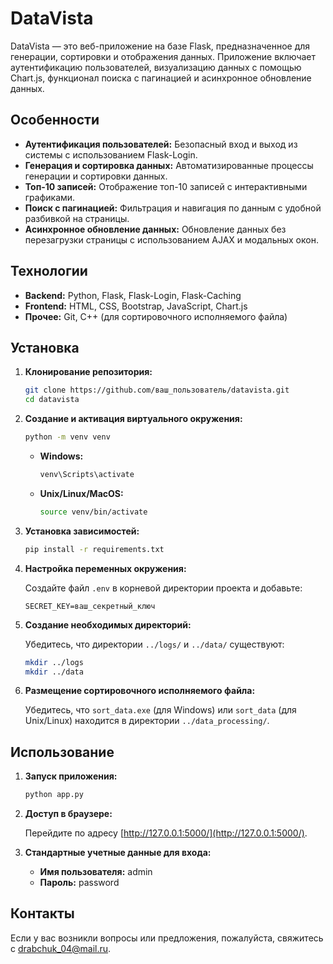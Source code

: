 # DataVista

DataVista — это веб-приложение на базе Flask, предназначенное для генерации, сортировки и отображения данных. Приложение включает аутентификацию пользователей, визуализацию данных с помощью Chart.js, функционал поиска с пагинацией и асинхронное обновление данных.

## Особенности

- **Аутентификация пользователей:** Безопасный вход и выход из системы с использованием Flask-Login.
- **Генерация и сортировка данных:** Автоматизированные процессы генерации и сортировки данных.
- **Топ-10 записей:** Отображение топ-10 записей с интерактивными графиками.
- **Поиск с пагинацией:** Фильтрация и навигация по данным с удобной разбивкой на страницы.
- **Асинхронное обновление данных:** Обновление данных без перезагрузки страницы с использованием AJAX и модальных окон.

## Технологии

- **Backend:** Python, Flask, Flask-Login, Flask-Caching
- **Frontend:** HTML, CSS, Bootstrap, JavaScript, Chart.js
- **Прочее:** Git, C++ (для сортировочного исполняемого файла)

## Установка

1. **Клонирование репозитория:**

    ```bash
    git clone https://github.com/ваш_пользователь/datavista.git
    cd datavista
    ```

2. **Создание и активация виртуального окружения:**

    ```bash
    python -m venv venv
    ```

    - **Windows:**
      ```bash
      venv\Scripts\activate
      ```
    - **Unix/Linux/MacOS:**
      ```bash
      source venv/bin/activate
      ```

3. **Установка зависимостей:**

    ```bash
    pip install -r requirements.txt
    ```

4. **Настройка переменных окружения:**

    Создайте файл `.env` в корневой директории проекта и добавьте:

    ```
    SECRET_KEY=ваш_секретный_ключ
    ```

5. **Создание необходимых директорий:**

    Убедитесь, что директории `../logs/` и `../data/` существуют:

    ```bash
    mkdir ../logs
    mkdir ../data
    ```

6. **Размещение сортировочного исполняемого файла:**

    Убедитесь, что `sort_data.exe` (для Windows) или `sort_data` (для Unix/Linux) находится в директории `../data_processing/`.

## Использование

1. **Запуск приложения:**

    ```bash
    python app.py
    ```

2. **Доступ в браузере:**

    Перейдите по адресу [http://127.0.0.1:5000/](http://127.0.0.1:5000/).

3. **Стандартные учетные данные для входа:**

    - **Имя пользователя:** admin
    - **Пароль:** password

## Контакты

Если у вас возникли вопросы или предложения, пожалуйста, свяжитесь с [drabchuk_04@mail.ru](mailto:drabchuk_04@mail.ru).
